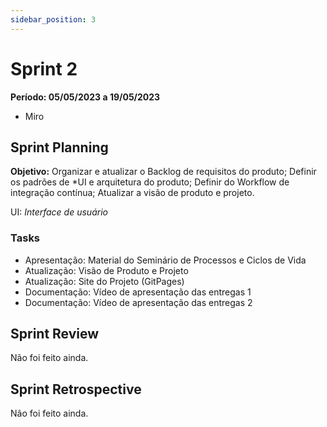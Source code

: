 ```yaml
---
sidebar_position: 3
---
```


# Sprint 2

**Período: 05/05/2023 a 19/05/2023**

- Miro

## Sprint Planning

**Objetivo:** Organizar e atualizar o Backlog de requisitos do produto; Definir os padrões de *UI e arquitetura do produto; Definir do Workflow de integração contínua; Atualizar a visão de produto e projeto.

UI: *Interface de usuário*

### Tasks

- Apresentação: Material do Seminário de Processos e Ciclos de Vida
- Atualização: Visão de Produto e Projeto
- Atualização: Site do Projeto (GitPages)
- Documentação: Vídeo de apresentação das entregas 1
- Documentação: Vídeo de apresentação das entregas 2


## Sprint Review

Não foi feito ainda.

## Sprint Retrospective

Não foi feito ainda.